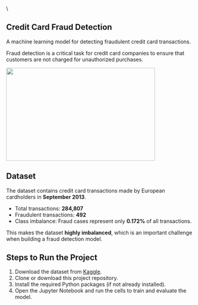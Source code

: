 \
## Credit Card Fraud Detection

A machine learning model for detecting fraudulent credit card transactions.

Fraud detection is a critical task for credit card companies to ensure that customers are not charged for unauthorized purchases.

<img src="https://www.kaggle.com/mlg-ulb/creditcardfraud" width="400" height="250">  

## Dataset

The dataset contains credit card transactions made by European cardholders in **September 2013**.

* Total transactions: **284,807**
* Fraudulent transactions: **492**
* Class imbalance: Fraud cases represent only **0.172%** of all transactions.

This makes the dataset **highly imbalanced**, which is an important challenge when building a fraud detection model.

## Steps to Run the Project

1. Download the dataset from [Kaggle](https://www.kaggle.com/mlg-ulb/creditcardfraud).
2. Clone or download this project repository.
3. Install the required Python packages (if not already installed).
4. Open the Jupyter Notebook and run the cells to train and evaluate the model.

